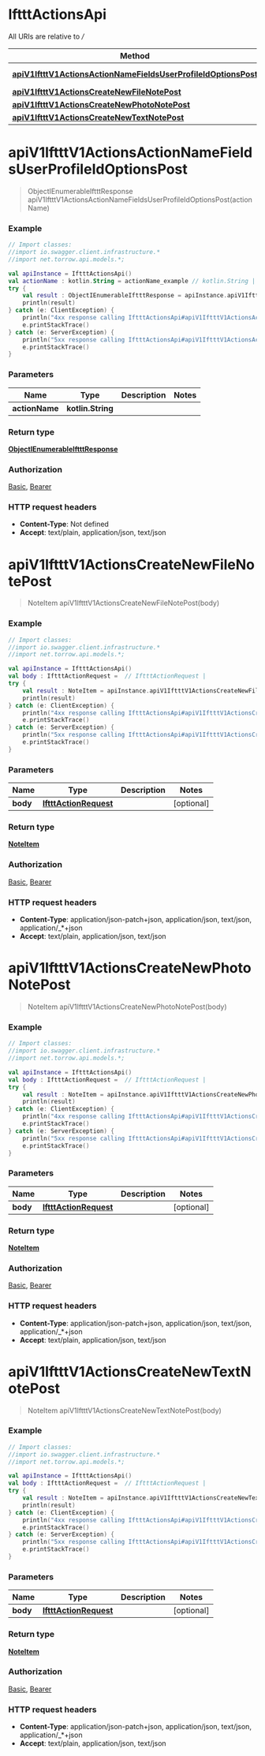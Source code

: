 # IftttActionsApi

All URIs are relative to */*

Method | HTTP request | Description
------------- | ------------- | -------------
[**apiV1IftttV1ActionsActionNameFieldsUserProfileIdOptionsPost**](IftttActionsApi.md#apiV1IftttV1ActionsActionNameFieldsUserProfileIdOptionsPost) | **POST** /api/v1/ifttt/v1/actions/{actionName}/fields/user_profile_id/options | 
[**apiV1IftttV1ActionsCreateNewFileNotePost**](IftttActionsApi.md#apiV1IftttV1ActionsCreateNewFileNotePost) | **POST** /api/v1/ifttt/v1/actions/create_new_file_note | 
[**apiV1IftttV1ActionsCreateNewPhotoNotePost**](IftttActionsApi.md#apiV1IftttV1ActionsCreateNewPhotoNotePost) | **POST** /api/v1/ifttt/v1/actions/create_new_photo_note | 
[**apiV1IftttV1ActionsCreateNewTextNotePost**](IftttActionsApi.md#apiV1IftttV1ActionsCreateNewTextNotePost) | **POST** /api/v1/ifttt/v1/actions/create_new_text_note | 

<a name="apiV1IftttV1ActionsActionNameFieldsUserProfileIdOptionsPost"></a>
# **apiV1IftttV1ActionsActionNameFieldsUserProfileIdOptionsPost**
> ObjectIEnumerableIftttResponse apiV1IftttV1ActionsActionNameFieldsUserProfileIdOptionsPost(actionName)



### Example
```kotlin
// Import classes:
//import io.swagger.client.infrastructure.*
//import net.torrow.api.models.*;

val apiInstance = IftttActionsApi()
val actionName : kotlin.String = actionName_example // kotlin.String | 
try {
    val result : ObjectIEnumerableIftttResponse = apiInstance.apiV1IftttV1ActionsActionNameFieldsUserProfileIdOptionsPost(actionName)
    println(result)
} catch (e: ClientException) {
    println("4xx response calling IftttActionsApi#apiV1IftttV1ActionsActionNameFieldsUserProfileIdOptionsPost")
    e.printStackTrace()
} catch (e: ServerException) {
    println("5xx response calling IftttActionsApi#apiV1IftttV1ActionsActionNameFieldsUserProfileIdOptionsPost")
    e.printStackTrace()
}
```

### Parameters

Name | Type | Description  | Notes
------------- | ------------- | ------------- | -------------
 **actionName** | **kotlin.String**|  |

### Return type

[**ObjectIEnumerableIftttResponse**](ObjectIEnumerableIftttResponse.md)

### Authorization

[Basic](../README.md#Basic), [Bearer](../README.md#Bearer)

### HTTP request headers

 - **Content-Type**: Not defined
 - **Accept**: text/plain, application/json, text/json

<a name="apiV1IftttV1ActionsCreateNewFileNotePost"></a>
# **apiV1IftttV1ActionsCreateNewFileNotePost**
> NoteItem apiV1IftttV1ActionsCreateNewFileNotePost(body)



### Example
```kotlin
// Import classes:
//import io.swagger.client.infrastructure.*
//import net.torrow.api.models.*;

val apiInstance = IftttActionsApi()
val body : IftttActionRequest =  // IftttActionRequest | 
try {
    val result : NoteItem = apiInstance.apiV1IftttV1ActionsCreateNewFileNotePost(body)
    println(result)
} catch (e: ClientException) {
    println("4xx response calling IftttActionsApi#apiV1IftttV1ActionsCreateNewFileNotePost")
    e.printStackTrace()
} catch (e: ServerException) {
    println("5xx response calling IftttActionsApi#apiV1IftttV1ActionsCreateNewFileNotePost")
    e.printStackTrace()
}
```

### Parameters

Name | Type | Description  | Notes
------------- | ------------- | ------------- | -------------
 **body** | [**IftttActionRequest**](IftttActionRequest.md)|  | [optional]

### Return type

[**NoteItem**](NoteItem.md)

### Authorization

[Basic](../README.md#Basic), [Bearer](../README.md#Bearer)

### HTTP request headers

 - **Content-Type**: application/json-patch+json, application/json, text/json, application/_*+json
 - **Accept**: text/plain, application/json, text/json

<a name="apiV1IftttV1ActionsCreateNewPhotoNotePost"></a>
# **apiV1IftttV1ActionsCreateNewPhotoNotePost**
> NoteItem apiV1IftttV1ActionsCreateNewPhotoNotePost(body)



### Example
```kotlin
// Import classes:
//import io.swagger.client.infrastructure.*
//import net.torrow.api.models.*;

val apiInstance = IftttActionsApi()
val body : IftttActionRequest =  // IftttActionRequest | 
try {
    val result : NoteItem = apiInstance.apiV1IftttV1ActionsCreateNewPhotoNotePost(body)
    println(result)
} catch (e: ClientException) {
    println("4xx response calling IftttActionsApi#apiV1IftttV1ActionsCreateNewPhotoNotePost")
    e.printStackTrace()
} catch (e: ServerException) {
    println("5xx response calling IftttActionsApi#apiV1IftttV1ActionsCreateNewPhotoNotePost")
    e.printStackTrace()
}
```

### Parameters

Name | Type | Description  | Notes
------------- | ------------- | ------------- | -------------
 **body** | [**IftttActionRequest**](IftttActionRequest.md)|  | [optional]

### Return type

[**NoteItem**](NoteItem.md)

### Authorization

[Basic](../README.md#Basic), [Bearer](../README.md#Bearer)

### HTTP request headers

 - **Content-Type**: application/json-patch+json, application/json, text/json, application/_*+json
 - **Accept**: text/plain, application/json, text/json

<a name="apiV1IftttV1ActionsCreateNewTextNotePost"></a>
# **apiV1IftttV1ActionsCreateNewTextNotePost**
> NoteItem apiV1IftttV1ActionsCreateNewTextNotePost(body)



### Example
```kotlin
// Import classes:
//import io.swagger.client.infrastructure.*
//import net.torrow.api.models.*;

val apiInstance = IftttActionsApi()
val body : IftttActionRequest =  // IftttActionRequest | 
try {
    val result : NoteItem = apiInstance.apiV1IftttV1ActionsCreateNewTextNotePost(body)
    println(result)
} catch (e: ClientException) {
    println("4xx response calling IftttActionsApi#apiV1IftttV1ActionsCreateNewTextNotePost")
    e.printStackTrace()
} catch (e: ServerException) {
    println("5xx response calling IftttActionsApi#apiV1IftttV1ActionsCreateNewTextNotePost")
    e.printStackTrace()
}
```

### Parameters

Name | Type | Description  | Notes
------------- | ------------- | ------------- | -------------
 **body** | [**IftttActionRequest**](IftttActionRequest.md)|  | [optional]

### Return type

[**NoteItem**](NoteItem.md)

### Authorization

[Basic](../README.md#Basic), [Bearer](../README.md#Bearer)

### HTTP request headers

 - **Content-Type**: application/json-patch+json, application/json, text/json, application/_*+json
 - **Accept**: text/plain, application/json, text/json

